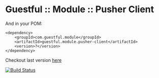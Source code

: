 Guestful :: Module :: Pusher Client
=====================================

And in your POM:

```
<dependency>
    <groupId>com.guestful.module</groupId>
    <artifactId>guestful.module.pusher-client</artifactId>
    <version>?</version>
</dependency>
```

Checkout last version [here](https://bintray.com/guestful/maven/guestful.module.pusher-client/view)

[![Build Status](https://drone.io/github.com/guestful/module.pusher-client/status.png)](https://drone.io/github.com/guestful/module.pusher-client/latest)

